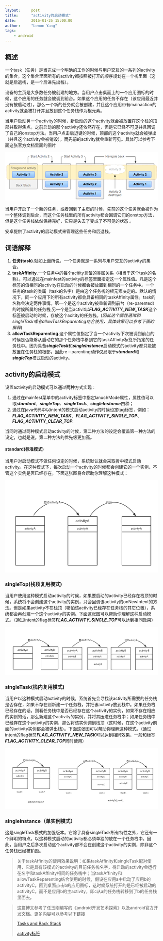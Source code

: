 ```yaml
---
layout:     post
title:      "activity的启动模式"
date:       2016-01-26 15:00:00
author:     "Lemon Yang"
tags:
    - android
---
```



## 概述

一个task（任务）是当完成一个明确的工作的时候与用户交互的一系列的activity的集合。这个集合里面所有的activity都按照被打开的顺序规划在一个栈里面（这就是后退栈，是一个后进先出栈）。

设备的主页是大多数任务被创建的地方。当用户点击桌面上的一个应用图标的时候，这个应用的任务就会被调到前台。如果这个应用的任务不存在（该应用最近并没有被启动过），那么一个新的任务就会被创建，并且这个应用带有mainaction的activity就会被打开并且放到这个任务栈作为根元素。

当用户启动另一个activity的时候，新启动的这个activity就会被放置在这个栈的顶部并取得焦点。之前启动的那个activity还依然存在，但是它已经不可见并且回调了自己的onstop方法。当用户点击后退键的时候，顶部的这个activity就会被弹出（并且这个activity会被销毁），而先前的activity就会重新可见。具体可以参考下面这张官方文档里面的图片

![](/img/in-post/diagram_backstack.png)

当用户开启了一个新的任务，或者回到了主页的时候，先前的这个任务就会被作为一个整体调到后台，而这个任务栈里的所有activity都会回调它们的onstop方法，但是这个任务栈依然保持完好，它只是失去了变成了不可见的状态 。

安卓提供了activity的启动模式来管理这些任务和后退栈。

## 词语解释

1. **任务(task)**.就如上面所说，一个任务就是一系列与用户交互的activity的集合。
2. **taskAffinity**.一个任务中的每个acitity具备的类属关系（相当于这个task的名称）。可以通过在mainfest的activity的标签里面指定这一个属性值。凡是这个标签的值相同的activity在启动的时候都会被放置到相同的一个任务中。一个任务的task的类属（task的名字）是由这个任务栈的根元素决定的。默认的情况下，同一个应用下的所有activity都会具备相同的taskAffinity属性。task的名称会决定两件事情。第一个是这个activity被重新调到前台（re-parented）的时候所属的任务栈,另一个是当activit以***FLAG_ACTIVITY_NEW_TASK***这个标签被启动的时候，存放这个acitity的任务栈。(*因此这个属性通常和singleTask或者allowTaskReparenting结合使用，具体效果可以参考下面的解释*)
3. **allowTaskReparenting**.这个属性值指定了当一个activity下次被调到前台的时候是否能够从启动它的那个任务栈中移到它的taskAffinity标签所指定的任务栈中。因为具备***singleTask***和***singleInstance***启动模式的activity都只能被放置在任务栈的根部，因此re－parenting动作仅局限于***standard***和***singleTop***模式启动的activity。

## activity的启动模式

设置activity的启动模式可以通过两种方式实现：

1. 通过在mainfest菜单中的activity标签中指定lanuchMode属性，属性值可以取***standard***、***singleTop***、***singleTask***、***singleInstance***四种；
2. 通过在java代码中以intent的模式启动activity的时候设定tag标签，例如：***FLAG_ACTIVITY_NEW_TASK***、***FLAG_ACTIVITY_SINGLE_TOP***、***FLAG_ACTIVITY_CLEAR_TOP***.

当同时通过两种模式启动activity的时候，第二种方法的设定会覆盖第一种方法的设定，也就是说，第二种方法的优先级更加高。

#### standard(标准模式)

当用户对启动模式不做任何设定的时候，系统默认就会采取折中模式启动activity。在这种模式下，每次启动一个activity的时候都会创建它的一个实例，不管这个实例是否已经存在。下面这张图将会帮助你理解这种模式：

![](/img/in-post/standard.png)

### singleTop(栈顶复用模式)

当用户使用这种模式启动activity的时候，如果要启动的activity已经存在栈顶的时候，系统将不会创建这个activity的实例，只会回调该activity的onNewIntent的方法。但是如果activity不在栈顶（哪怕该activity已经存在任务栈的其它位置），系统都会再创建一个这个activity的实例。下面这张图可以帮助你理解这种启动模式。（通过intent的flag标签***FLAG_ACTIVITY_SINGLE_TOP***可以达到相同效果）


![](/img/in-post/singletop.png)


### singleTask(栈内复用模式)

当用户以这种模式启动activity的时候，系统首先会寻找该activity所需要的任务栈是否存在，如果不存在则新建一个任务栈，并把该activity放到栈中。如果任务栈已经存在的话，则看任务栈中是否已经存在这个activity的实例，如果不存在相应的实例的话，那么新建这个activity的实例，并将其压进任务栈中；如果任务栈中已经存在这个activity的实例，那么将该实例调到栈顶（这时候，在这个activity前面的activity实例都会被弹出栈）。下面这张图可以帮助你理解这种模式。（通过intent的flag标签***FLAG_ACTIVITY_NEW_TASK***可以达到相同效果，一般和标签***FLAG_ACTIVITY_CLEAR_TOP***同时使用）

![](/img/in-post/singletask.png)


### singleInstance（单实例模式）

这是singleTask模式的加强版本。它除了具备singleTask所有特性之外，它还有一个鲜明的特点。以这种模式启动的activity都必须单独的放在一个任务栈中。因此，当用户之后多次启动这个activity都不会在创建这个activity的实例，除非这个任务栈已经被销毁。

>关于taskAffinity的使用效果说明：如果taskAffinity和singleTask配对使用，它是具有该模式的activity的目前任务栈名字，待启动的activity会运行在名字和taskAffinity相同的任务栈中；当taskAffinity和allowTaskReparenting结合使用的时候，假设在应用a中启动了应用b的activityC，回到桌面点击b的应用图标，这时候系统打开的是已经被启动的activityC，而不是应用b的主activity，即c从a的任务栈转移到了b的任务栈里面去。


>这篇博文参考了任玉刚编写的《android开发艺术探索》以及android官方开发文档。更多内容可以参考以下链接
>
>[Tasks and Back Stack](http://developer.android.com/guide/components/tasks-and-back-stack.html#q=viewgroup)
>
>[activity标签](http://developer.android.com/guide/topics/manifest/activity-element.html#aff)